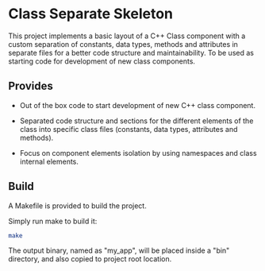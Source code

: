 # Class Separate Skeleton

This project implements a basic layout of a C++ Class component with a custom separation of constants, data types, methods and attributes in separate files for a better code structure and maintainability. To be used as starting code for development of new class components.

## Provides

- Out of the box code to start development of new C++ class component.

- Separated code structure and sections for the different elements of the class into specific class files (constants, data types, attributes and methods).

- Focus on component elements isolation by using namespaces and class internal elements.

## Build

A Makefile is provided to build the project.

Simply run make to build it:

```bash
make
```

The output binary, named as "my_app", will be placed inside a "bin" directory, and also copied to project root location.
